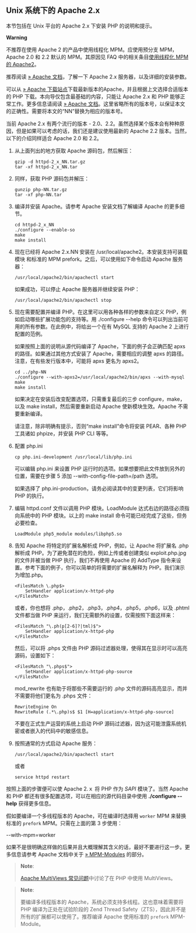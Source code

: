 Unix 系统下的 Apache 2.x
------------------------

本节包括在 Unix 平台的 Apache 2.x 下安装 PHP 的说明和提示。

**Warning**

不推荐在使用 Apache 2 的产品中使用线程化 MPM。应使用预分支 MPM，Apache
2.0 和 2.2 默认的 MPM。其原因见 FAQ
中的相关条目<a href="/faq/installation.html#faq.installation.apache2" class="link">使用线程化 MPM 的 Apache2</a>。

推荐阅读
<a href="http://httpd.apache.org/docs/current/" class="link external">» Apache 文档</a>，了解一下
Apache 2.x 服务器，以及详细的安装参数。

可以从
<a href="http://httpd.apache.org/" class="link external">» Apache 下载站点</a>下载最新版本的Apache，并且根据上文选择合适版本的
PHP 下载。本向导仅包含最基础的内容，只能让 Apache 2.x 和 PHP
能够正常工作。更多信息请阅读
<a href="http://httpd.apache.org/docs/current/" class="link external">» Apache 文档</a>。这里省略所有的版本号，以保证本文的正确性。需要将本文的“NN”替换为相应的版本号。

当前 Apache 2.x 有两个流行的版本 -
2.0、2.2。虽然选择某个版本会有种种原因，但是如果可以考虑的话，我们还是建议使用最新的
Apache 2.2 版本。当然，以下的介绍同样适合 Apache 2.0 和 2.2。

1.  从上面列出的地方获取 Apache 源码包，然后解压：

        gzip -d httpd-2_x_NN.tar.gz
        tar -xf httpd-2_x_NN.tar

2.  同样，获取 PHP 源码包并解压：

        gunzip php-NN.tar.gz
        tar -xf php-NN.tar

3.  编译并安装 Apache。请参考 Apache 安装文档了解编译 Apache
    的更多细节。

        cd httpd-2_x_NN
        ./configure --enable-so
        make
        make install

4.  现在已经将 Apache 2.x.NN 安装在
    /usr/local/apache2。本安装支持可装载模块 和标准的 MPM
    prefork。之后，可以使用如下命令启动 Apache 服务器：

        /usr/local/apache2/bin/apachectl start

    如果成功，可以停止 Apache 服务器并继续安装 PHP：

        /usr/local/apache2/bin/apachectl stop

5.  现在需要配置并编译 PHP。在这里可以用各种各样的参数来自定义
    PHP，例如启动哪些扩展功能包的支持等。用 ./configure --help
    命令可以列出当前可用的所有参数。在此例中，将给出一个在有 MySQL
    支持的 Apache 2 上进行配置的范例。

    如果按照上面的说明从源代码编译了 Apache，下面的例子会正确匹配 apxs
    的路径。如果通过其他方式安装了 Apache，需要相应的调整 apxs
    的路径。注意，在有些发行版本中，可能将 apxs 更名为 apxs2。

        cd ../php-NN
        ./configure --with-apxs2=/usr/local/apache2/bin/apxs --with-mysql
        make
        make install

    如果决定在安装后改变配置选项，只需重复最后的三步
    configure，make，以及 make install，然后需要重新启动 Apache
    使新模块生效。Apache 不需要重新编译。

    请注意，除非明确有提示，否则“make install”命令将安装 PEAR、各种 PHP
    工具诸如 phpize，并安装 PHP CLI 等等。

6.  配置 php.ini

        cp php.ini-development /usr/local/lib/php.ini

    可以编辑 php.ini 来设置 PHP
    运行时的选项。如果想要把此文件放到另外的位置，需要在步骤 5 添加
    --with-config-file-path=/path 选项。

    如果选择了 php.ini-production，请务必阅读其中的变更列表，它们将影响
    PHP 的执行。

7.  编辑 httpd.conf 文件以调用 PHP 模块。LoadModule
    达式右边的路径必须指向系统中的 PHP 模块。以上的 make install
    命令可能已经完成了这些，但务必要检查。

    ``` apache-conf
    LoadModule php5_module modules/libphp5.so
    ```

8.  告知 Apache 将特定的扩展名解析成 PHP，例如，让 Apache 将扩展名 .php
    解析成 PHP。为了避免潜在的危险，例如上传或者创建类似 exploit.php.jpg
    的文件并被当做 PHP 执行，我们不再使用 Apache 的 AddType
    指令来设置。参考下面的例子，你可以简单的将需要的扩展名解释为
    PHP。我们演示为增加.php。

    ``` apache-conf
    <FilesMatch \.php$>
        SetHandler application/x-httpd-php
    </FilesMatch>
    ```

    或者，你也想将 .php，.php2，.php3，.php4，.php5，.php6，以及 .phtml
    文件都当做 PHP 来运行，我们无需额外的设置，仅需按照下面这样来：

    ``` apache-conf
    <FilesMatch "\.ph(p[2-6]?|tml)$">
        SetHandler application/x-httpd-php
    </FilesMatch>
    ```

    然后，可以将 .phps 文件由 PHP
    源码过滤器处理，使得其在显示时可以高亮源码，设置如下：

    ``` apache-conf
    <FilesMatch "\.phps$">
        SetHandler application/x-httpd-php-source
    </FilesMatch>
    ```

    mod\_rewrite 也有助于将那些不需要运行的 .php
    文件的源码高亮显示，而并不需要将他们更名为 .phps 文件：

    ``` apache-conf
    RewriteEngine On
    RewriteRule (.*\.php)s$ $1 [H=application/x-httpd-php-source]
    ```

    不要在正式生产运营的系统上启动 PHP
    源码过滤器，因为这可能泄露系统机密或者嵌入的代码中的敏感信息。

9.  按照通常的方式启动 Apache 服务：

        /usr/local/apache2/bin/apachectl start

    或者

        service httpd restart

按照上面的步骤便可以使 Apache 2.ｘ 将 PHP 作为 *SAPI* 模块了。当然
Apache 和 PHP 都还有很多配置选项，可以在相应的源代码目录中使用
**./configure --help** 获得更多信息。

假如要编译一个多线程版本的 Apache，可在编译时选择用 `worker` MPM
来替换标准的 `prefork` MPM。只需在上面的第 3 步使用：

  
--with-mpm=worker  

如果不是很明确这样做的后果并且大概理解其含义的话，最好不要进行这一步。更多信息请参考
Apache 文档中关于
<a href="http://httpd.apache.org/docs/current/mpm.html" class="link external">» MPM-Modules</a>
的部分。

> **Note**:
>
> <a href="/faq/installation.html#faq.installation.apache.multiviews" class="link">Apache MultiViews 常见问题</a>中讨论了在
> PHP 中使用 MultiViews。

> **Note**:
>
> 要编译多线程版本的 Apache，系统必须支持多线程。这也意味着需要将 PHP
> 编译为正处在试验阶段的 Zend Thread
> Safety（ZTS），因此并不是所有的扩展都可以使用了。推荐编译 Apache
> 使用标准的 `prefork` MPM-Module。
